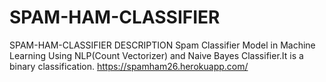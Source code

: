 # SPAM-HAM-CLASSIFIER
SPAM-HAM-CLASSIFIER
DESCRIPTION
Spam Classifier Model in Machine Learning Using NLP(Count Vectorizer) and Naive Bayes Classifier.It is a binary classification.
https://spamham26.herokuapp.com/
